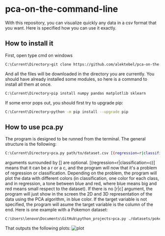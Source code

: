 # pca-on-the-command-line
With this repository, you can visualize quickly any data in a csv format that you want. Here is specified how you can use it exactly.

## How to install it
First, open type cmd on windows

```bash
C:\Current\Directory>git clone https://github.com/alektebel/pca-on-the-command-line/edit/main/
```

And all the files will be downloaded in the directory you are currently. You should have already installed some modules, so here is a command to install all them at once.
```bash
C:\Current\Directory>pip install numpy pandas matplotlib sklearn

```
If some error pops out, you should first try to upgrade pip:

```bash
C:\Current\Directory>python -m pip install --upgrade pip

```
## How to use pca.py
The program is designed to be runned from the terminal. The general structure is the following:
```bash
C:\Current\Directory>pca.py path/to/dataset.csv [(regression=r|classification=c)] [target variable]

```
arguments surrounded by [] are optional. [(regression=r|classification=c)] means that it can be a r or a c, and the program will now that it's a problem of regression or classification. Depending on the problem, the program will plot the data with different colors (in classification, one color for each class, and in regression, a tone between blue and red, where blue means big and red means small respect to the dataset). If there is no [r|c] argument, the program will just show in the screen the 2D and 3D representation of the data using the PCA algorithm, in blue color. If the target variable is not specified, the program will asume the target variable is the column of the end.
Here is one example with a Pokemon dataset:
```bash
C:\Users\lenovo\Documents\GitHub\python_projects>pca.py ./datasets/pokemon.csv c Legendary

```
That outputs the following plots:
![plot](https://github.com/alektebel/pca-on-the-command-line/images/pokemon3D.png)
